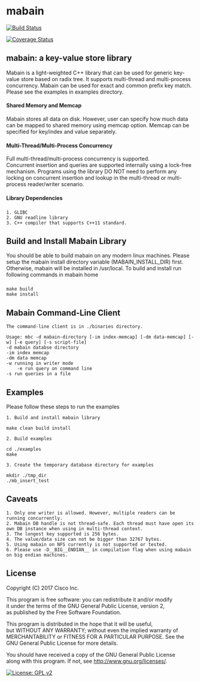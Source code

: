 # mabain

[![Build Status](https://travis-ci.org/spadalkar/mabain.svg?branch=master)](https://travis-ci.org/spadalkar/mabain)

[![Coverage Status](https://coveralls.io/repos/github/spadalkar/mabain/badge.svg)](https://coveralls.io/github/spadalkar/mabain)

## mabain: a key-value store library

Mabain is a light-weighted C++ library that can be used for generic
key-value store based on radix tree. It supports multi-thread and multi-process concurrency.
Mabain can be used for exact and common prefix key match. Please see the examples in
examples directory.

#### Shared Memory and Memcap

Mabain stores all data on disk. However, user can specify how much data can be
mapped to shared memory using memcap option. Memcap can be specified for key/index
and value separately.

#### Multi-Thread/Multi-Process Concurrency

Full multi-thread/multi-process concurrency is supported.  
Concurrent insertion and queries are supported internally using a lock-free mechanism.
Programs using the library DO NOT need to perform any locking on concurrent insertion
and lookup in the multi-thread or multi-process reader/writer scenario.

#### Library Dependencies
###
    1. GLIBC
    2. GNU readline library
    3. C++ compiler that supports C++11 standard.

## Build and Install Mabain Library

You should be able to build mabain on any modern linux machines. Please setup the mabain
install directory variable (MABAIN_INSTALL_DIR) first. Otherwise, mabain will be installed
in /usr/local. To build and install run following commands in mabain home 
###
    make build  
    make install  

## Mabain Command-Line Client

    The command-line client is in ./binaries directory.

    Usage: mbc -d mabain-directory [-im index-memcap] [-dm data-memcap] [-w] [-e query] [-s script-file]
	-d mabain databse directory
	-im index memcap
	-dm data memcap
	-w running in writer mode
        -e run query on command line
	-s run queries in a file 

## Examples

Please follow these steps to run the examples  

    1. Build and install mabain library

	make clean build install
	
    2. Build examples 
	
	cd ./examples
	make
	
    3. Create the temporary database directory for examples
	
	mkdir ./tmp_dir  
	./mb_insert_test  

## Caveats

    1. Only one writer is allowed. However, multiple readers can be running concurrently.  
    2. Mabain DB handle is not thread-safe. Each thread must have open its own DB instance when using in multi-thread context.
    3. The longest key supported is 256 bytes.  
    4. The value/data size can not be bigger than 32767 bytes.  
    5. Using mabain on NFS currently is not supported or tested.  
    6. Please use -D__BIG__ENDIAN__ in compilation flag when using mabain on big endian machines.

## License

Copyright (C) 2017 Cisco Inc.  
 
This program is free software: you can redistribute it and/or  modify  
it under the terms of the GNU General Public License, version 2,  
as published by the Free Software Foundation.  

This program is distributed in the hope that it will be useful,  
but WITHOUT ANY WARRANTY; without even the implied warranty of  
MERCHANTABILITY or FITNESS FOR A PARTICULAR PURPOSE.  See the  
GNU General Public License for more details.  

You should have received a copy of the GNU General Public License  
along with this program.  If not, see <http://www.gnu.org/licenses/>.

[![License: GPL v2](https://img.shields.io/badge/License-GPL%20v2-blue.svg)](https://www.gnu.org/licenses/old-licenses/gpl-2.0.en.html)
